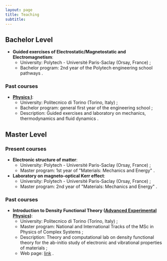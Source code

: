 ```yaml
---
layout: page
title: Teaching
subtitle: 
---
```


##  Bachelor Level
* **Guided exercises of Electrostatic/Magnetostatic and Electromagnetism**:
  * University: Polytech - Université Paris-Saclay (Orsay, France) ;
  * Bachelor program: 2nd year of the Polytech engineering school pathways .

### Past courses
* **[Physics I](https://didattica.polito.it/pls/portal30/gap.pkg_guide.viewGap?p_cod_ins=04KXVOD&p_a_acc=2023&p_header=S&p_lang=EN&multi=N)**:
  * University: Politecnico di Torino (Torino, Italy) ;
  * Bachelor program: general first year of the engineering school ;
  * Description: Guided exercises and laboratory on mechanics, thermodynamics and fluid dynamics .

##  Master Level

### Present courses
* **Electronic structure of matter**:
  * University: Polytech - Université Paris-Saclay (Orsay, France) ;
  * Master program: 1st year of "Materials: Mechanics and Energy"  .
* **Laboratory on magneto-optical Kerr effect**:
  * University: Polytech - Université Paris-Saclay (Orsay, France) ;
  * Master program: 2nd year of "Materials: Mechanics and Energy"  .

### Past courses
* **Introduction to Density Functional Theory ([Advanced Experimental Physics](https://didattica.polito.it/pls/portal30/gap.pkg_guide.viewGap?p_cod_ins=03NQMPF&p_a_acc=2023&p_header=S&p_lang=&multi=N))**:
  * University: Politecnico di Torino (Torino, Italy) ;
  * Master program: National and International Tracks of the MSc in Physics of Complex Systems ;
  * Description: Theory and computational lab on density functional theory for the ab-initio study of electronic and vibrational properties of materials ;
  * Web page: [link](https://github.com/DromaninCM/AEP_DFT) .
